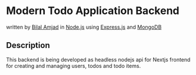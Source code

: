 # Modern Todo Application Backend

written by [Bilal Amjad](@Thedevelop3r)
in [Node.js](https://nodejs.org/en/) using [Express.js](https://expressjs.com/) and [MongoDB](https://www.mongodb.com/)


## Description
This backend is being developed as headless nodejs api for Nextjs frontend for creating and managing users, todos and todo items. 